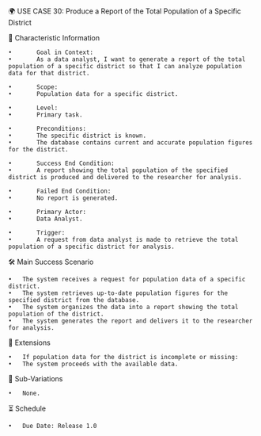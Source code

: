 🌍 USE CASE 30: Produce a Report of the Total Population of a Specific District

📌 Characteristic Information

	•       Goal in Context:
	•       As a data analyst, I want to generate a report of the total population of a specific district so that I can analyze population data for that district.
	
    •       Scope:
	•       Population data for a specific district.
	
    •       Level:
	•       Primary task.
	
    •       Preconditions:
	•       The specific district is known.
	•       The database contains current and accurate population figures for the district.
	
    •       Success End Condition:
	•       A report showing the total population of the specified district is produced and delivered to the researcher for analysis.
	
    •       Failed End Condition:
	•       No report is generated.
	
    •       Primary Actor:
	•       Data Analyst.
	
    •       Trigger:
	•       A request from data analyst is made to retrieve the total population of a specific district for analysis.

🛠 Main Success Scenario

    •	The system receives a request for population data of a specific district.
	•	The system retrieves up-to-date population figures for the specified district from the database.
	•	The system organizes the data into a report showing the total population of the district.
	•	The system generates the report and delivers it to the researcher for analysis.

🚨 Extensions

	•	If population data for the district is incomplete or missing:
	•	The system proceeds with the available data.

🔀 Sub-Variations

	•	None.

⏳ Schedule

	•	Due Date: Release 1.0

